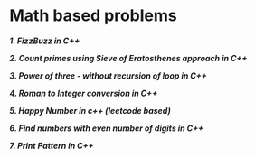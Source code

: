 # Math based problems

***1. FizzBuzz in C++***

***2. Count primes using Sieve of Eratosthenes approach in C++***

***3. Power of three - without recursion of loop in C++***

***4. Roman to Integer conversion in C++***

***5. Happy Number in c++ (leetcode based)***

***6. Find numbers with even number of digits in C++***

***7. Print Pattern in C++***
